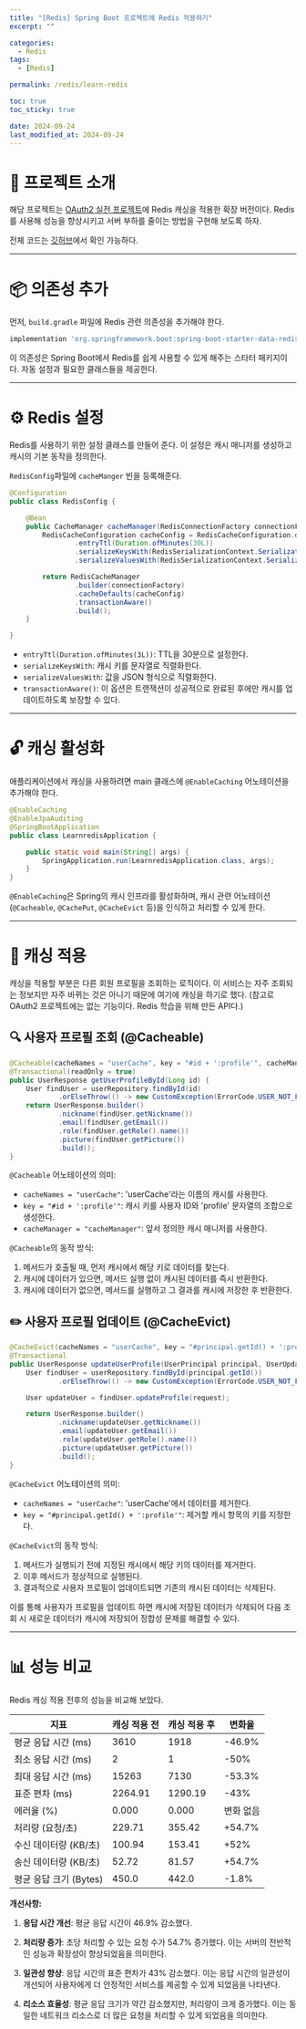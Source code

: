 ```yaml
---
title: "[Redis] Spring Boot 프로젝트에 Redis 적용하기"
excerpt: ""

categories:
  - Redis
tags:
  - [Redis]

permalink: /redis/learn-redis

toc: true
toc_sticky: true

date: 2024-09-24
last_modified_at: 2024-09-24
---
```


# 🧱 프로젝트 소개
해당 프로젝트는 [OAuth2 실전 프로젝트](https://ijnooyah.github.io/spring-security/implementing-swagger)에 Redis 캐싱을 적용한 확장 버전이다.
Redis를 사용해 성능을 향상시키고 서버 부하를 줄이는 방법을 구현해 보도록 하자.

전체 코드는 [깃허브](https://github.com/ijnooyah/redis-spring-boot)에서 확인 가능하다.

---

# 📦 의존성 추가

먼저, `build.gradle` 파일에 Redis 관련 의존성을 추가해야 한다.
```gradle
implementation 'org.springframework.boot:spring-boot-starter-data-redis'
```
이 의존성은 Spring Boot에서 Redis를 쉽게 사용할 수 있게 해주는 스타터 패키지이다. 자동 설정과 필요한 클래스들을 제공한다.

---

# ⚙️ Redis 설정
Redis를 사용하기 위한 설정 클래스를 만들어 준다. 이 설정은 캐시 매니저를 생성하고 캐시의 기본 동작을 정의한다.

`RedisConfig`파일에 `cacheManger` 빈을 등록해준다.
```java
@Configuration
public class RedisConfig {

    @Bean
    public CacheManager cacheManager(RedisConnectionFactory connectionFactory) {
        RedisCacheConfiguration cacheConfig = RedisCacheConfiguration.defaultCacheConfig()
                .entryTtl(Duration.ofMinutes(30L))
                .serializeKeysWith(RedisSerializationContext.SerializationPair.fromSerializer(new StringRedisSerializer()))
                .serializeValuesWith(RedisSerializationContext.SerializationPair.fromSerializer(new GenericJackson2JsonRedisSerializer()));

        return RedisCacheManager
                .builder(connectionFactory)
                .cacheDefaults(cacheConfig)
                .transactionAware()
                .build();
    }

}
```
- `entryTtl(Duration.ofMinutes(3L))`: TTL을 30분으로 설정한다. 
- `serializeKeysWith`: 캐시 키를 문자열로 직렬화한다.
- `serializeValuesWith`: 값을 JSON 형식으로 직렬화한다.
- `transactionAware()`: 이 옵션은 트랜잭션이 성공적으로 완료된 후에만 캐시를 업데이트하도록 보장할 수 있다.

---
  
# 🔓 캐싱 활성화

애플리케이션에서 캐싱을 사용하려면 main 클래스에 `@EnableCaching` 어노테이션을 추가해야 한다.

```java
@EnableCaching
@EnableJpaAuditing
@SpringBootApplication
public class LearnredisApplication {

    public static void main(String[] args) {
        SpringApplication.run(LearnredisApplication.class, args);
    }
}
```

`@EnableCaching`은 Spring의 캐시 인프라를 활성화하며, 캐시 관련 어노테이션(`@Cacheable`, `@CachePut`, `@CacheEvict` 등)을 인식하고 처리할 수 있게 한다.

---

# 💼 캐싱 적용

캐싱을 적용할 부분은 다른 회원 프로필을 조회하는 로직이다. 이 서비스는 자주 조회되는 정보지만 자주 바뀌는 것은 아니기 때문에 여기에 캐싱을 하기로 했다. (참고로 OAuth2 프로젝트에는 없는 기능이다. Redis 학습을 위해 만든 API다.)

## 🔍 사용자 프로필 조회 (@Cacheable)

```java
@Cacheable(cacheNames = "userCache", key = "#id + ':profile'", cacheManager = "cacheManager")
@Transactional(readOnly = true)
public UserResponse getUserProfileById(Long id) {
    User findUser = userRepository.findById(id)
            .orElseThrow(() -> new CustomException(ErrorCode.USER_NOT_FOUND));
    return UserResponse.builder()
            .nickname(findUser.getNickname())
            .email(findUser.getEmail())
            .role(findUser.getRole().name())
            .picture(findUser.getPicture())
            .build();
}
```

`@Cacheable` 어노테이션의 의미:
- `cacheNames = "userCache"`: 'userCache'라는 이름의 캐시를 사용한다.
- `key = "#id + ':profile'"`: 캐시 키를 사용자 ID와 'profile' 문자열의 조합으로 생성한다.
- `cacheManager = "cacheManager"`: 앞서 정의한 캐시 매니저를 사용한다.

`@Cacheable`의 동작 방식:
1. 메서드가 호출될 때, 먼저 캐시에서 해당 키로 데이터를 찾는다.
2. 캐시에 데이터가 있으면, 메서드 실행 없이 캐시된 데이터를 즉시 반환한다.
3. 캐시에 데이터가 없으면, 메서드를 실행하고 그 결과를 캐시에 저장한 후 반환한다.

## ✏️ 사용자 프로필 업데이트 (@CacheEvict)

```java
@CacheEvict(cacheNames = "userCache", key = "#principal.getId() + ':profile'")
@Transactional
public UserResponse updateUserProfile(UserPrincipal principal, UserUpdateRequest request) {
    User findUser = userRepository.findById(principal.getId())
            .orElseThrow(() -> new CustomException(ErrorCode.USER_NOT_FOUND));

    User updateUser = findUser.updateProfile(request);

    return UserResponse.builder()
            .nickname(updateUser.getNickname())
            .email(updateUser.getEmail())
            .role(updateUser.getRole().name())
            .picture(updateUser.getPicture())
            .build();
}
```

`@CacheEvict` 어노테이션의 의미:
- `cacheNames = "userCache"`: 'userCache'에서 데이터를 제거한다.
- `key = "#principal.getId() + ':profile'"`: 제거할 캐시 항목의 키를 지정한다.

`@CacheEvict`의 동작 방식:
1. 메서드가 실행되기 전에 지정된 캐시에서 해당 키의 데이터를 제거한다.
2. 이후 메서드가 정상적으로 실행된다.
3. 결과적으로 사용자 프로필이 업데이트되면 기존의 캐시된 데이터는 삭제된다.

이를 통해 사용자가 프로필을 업데이트 하면 캐시에 저장된 데이터가 삭제되어 다음 조회 시 새로운 데이터가 캐시에 저장되어 정합성 문제를 해결할 수 있다.

---

# 📊 성능 비교

Redis 캐싱 적용 전후의 성능을 비교해 보았다. 
<br>

| 지표 | 캐싱 적용 전 | 캐싱 적용 후 | 변화율 |
|------|-------------|-------------|--------|
| 평균 응답 시간 (ms) | 3610 | 1918 | -46.9% |
| 최소 응답 시간 (ms) | 2 | 1 | -50% |
| 최대 응답 시간 (ms) | 15263 | 7130 | -53.3% |
| 표준 편차 (ms) | 2264.91 | 1290.19 | -43% |
| 에러율 (%) | 0.000 | 0.000 | 변화 없음 |
| 처리량 (요청/초) | 229.71 | 355.42 | +54.7% |
| 수신 데이터량 (KB/초) | 100.94 | 153.41 | +52% |
| 송신 데이터량 (KB/초) | 52.72 | 81.57 | +54.7% |
| 평균 응답 크기 (Bytes) | 450.0 | 442.0 | -1.8% |

**개선사항:**
1. **응답 시간 개선**: 평균 응답 시간이 46.9% 감소했다. 

2. **처리량 증가**: 초당 처리할 수 있는 요청 수가 54.7% 증가했다. 이는 서버의 전반적인 성능과 확장성이 향상되었음을 의미한다.

3. **일관성 향상**: 응답 시간의 표준 편차가 43% 감소했다. 이는 응답 시간의 일관성이 개선되어 사용자에게 더 안정적인 서비스를 제공할 수 있게 되었음을 나타낸다.

4. **리소스 효율성**: 평균 응답 크기가 약간 감소했지만, 처리량이 크게 증가했다. 이는 동일한 네트워크 리소스로 더 많은 요청을 처리할 수 있게 되었음을 의미한다.
